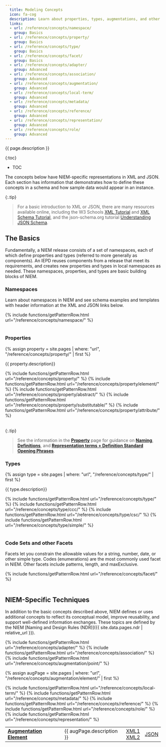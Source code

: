 ```yaml
---
  title: Modeling Concepts
  icon: fa-cog
  description: Learn about properties, types, augmentations, and other building blocks used to construct the model.
  links:
  - url: /reference/concepts/namespace/
    group: Basics
  - url: /reference/concepts/property/
    group: Basics
  - url: /reference/concepts/type/
    group: Basics
  - url: /reference/concepts/facet/
    group: Basics
  - url: /reference/concepts/adapter/
    group: Advanced
  - url: /reference/concepts/association/
    group: Advanced
  - url: /reference/concepts/augmentation/
    group: Advanced
  - url: /reference/concepts/local-term/
    group: Advanced
  - url: /reference/concepts/metadata/
    group: Advanced
  - url: /reference/concepts/reference/
    group: Advanced
  - url: /reference/concepts/representation/
    group: Advanced
  - url: /reference/concepts/role/
    group: Advanced
---
```


{{ page.description }}

{:toc}
- TOC

The concepts below have NIEM-specific representations in XML and JSON.  Each section has information that demonstrates how to define these concepts in a schema and how sample data would appear in an instance.

{:.tip}
> For a basic introduction to XML or JSON, there are many resources available online, including the W3 Schools [XML Tutorial](https://www.w3schools.com/xml/default.asp) and [XML Schema Tutorial](https://www.w3schools.com/xml/schema_intro.asp), and the json-schema.org tutorial [Understanding JSON Schema](https://json-schema.org/understanding-json-schema/index.html).

## The Basics

Fundamentally, a NIEM release consists of a set of namespaces, each of which define properties and types (referred to more generally as components).  An IEPD reuses components from a release that meet its requirements, and creates new properties and types in local namespaces as needed.  These namespaces, properties, and types are basic building blocks of NIEM.

### Namespaces

Learn about namespaces in NIEM and see schema examples and templates with header information at the XML and JSON links below.

<table>
  {% include functions/getPatternRow.html url="/reference/concepts/namespace/" %}
</table>

### Properties

{% assign property = site.pages | where: "url", "/reference/concepts/property/" | first %}

{{ property.description}}

<table>
  {% include functions/getPatternRow.html url="/reference/concepts/property/" %}
  {% include functions/getPatternRow.html url="/reference/concepts/property/element/" %}
  {% include functions/getPatternRow.html url="/reference/concepts/property/abstract/" %}
  {% include functions/getPatternRow.html url="/reference/concepts/property/substitutable/" %}
  {% include functions/getPatternRow.html url="/reference/concepts/property/attribute/" %}
</table>

{:.tip}
> See the information in the **[Property](property)** page for guidance on **[Naming](property/#naming)**, **[Definitions](property/#definitions)**, and **[Representation terms + Definition Standard Opening Phrases](property/#representation-terms-and-definition-phrases)**.

### Types

{% assign type = site.pages | where: "url", "/reference/concepts/type/" | first %}

{{ type.description}}

<table>
  {% include functions/getPatternRow.html url="/reference/concepts/type/" %}
  {% include functions/getPatternRow.html url="/reference/concepts/type/ccc/" %}
  {% include functions/getPatternRow.html url="/reference/concepts/type/csc/" %}
  {% include functions/getPatternRow.html url="/reference/concepts/type/simple/" %}
</table>

### Code Sets and other Facets

Facets let you constrain the allowable values for a string, number, date, or other simple type.  Codes (enumerations) are the most commonly used facet in NIEM.  Other facets include patterns, length, and maxExclusive.

<table>
  {% include functions/getPatternRow.html url="/reference/concepts/facet/" %}
</table>

## NIEM-Specific Techniques

In addition to the basic concepts described above, NIEM defines or uses additional concepts to reflect its conceptual model, improve reusability, and support well-defined information exchanges.  These topics are defined by the NIEM [Naming and Design Rules (NDR)]({{ site.data.pages.ndr | relative_url }}).

<table>
  {% include functions/getPatternRow.html url="/reference/concepts/adapter/" %}
  {% include functions/getPatternRow.html url="/reference/concepts/association/" %}
  {% include functions/getPatternRow.html url="/reference/concepts/augmentation/point/" %}

  <!-- Augmentation elements do not follow the same pattern and have two XML syntaxes -->
  {% assign augPage = site.pages | where: "url", "/reference/concepts/augmentation/element/" | first %}
  <tr>
    <td><strong>
      <a href="{{ '/reference/concepts/augmentation/element/' | relative_url }}">Augmentation Element</a>
    </strong></td>
    <td>{{ augPage.description }}</td>
    <td>
      <a title="Container"
         href="{{ '/reference/concepts/augmentation/element/#xml-container' | relative_url }}" >XML1</a>
      <br />
      <a title="Direct"
         href="{{ '/reference/concepts/augmentation/element/#xml-direct-substitution' | relative_url }}">XML2</a>
    </td>
    <td><a href="{{ '/reference/concepts/augmentation/element/#json' | relative_url }}">JSON</a></td>
  </tr>

  {% include functions/getPatternRow.html url="/reference/concepts/local-term/" %}
  {% include functions/getPatternRow.html url="/reference/concepts/metadata/" %}
  {% include functions/getPatternRow.html url="/reference/concepts/reference/" %}
  {% include functions/getPatternRow.html url="/reference/concepts/role/" %}
  {% include functions/getPatternRow.html url="/reference/concepts/representation/" %}
</table>
